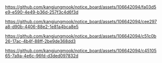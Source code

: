 

https://github.com/kangjungmook/notice_board/assets/106642094/fa03d5e9-e590-4e49-b36d-257f3c4d6f3d



https://github.com/kangjungmook/notice_board/assets/106642094/cee297a8-d90b-4406-88e2-1e81a4bca8e5



https://github.com/kangjungmook/notice_board/assets/106642094/c51c0b26-17ac-4b4f-88ff-2be9de368dd3



https://github.com/kangjungmook/notice_board/assets/106642094/c4510565-7a9a-4e6c-96fd-d3ded097832d


